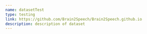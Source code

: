 ```yaml
---
name: datasetTest
type: testing
link: https://github.com/Brain2Speech/Brain2Speech.github.io
description: description of dataset
---
```

